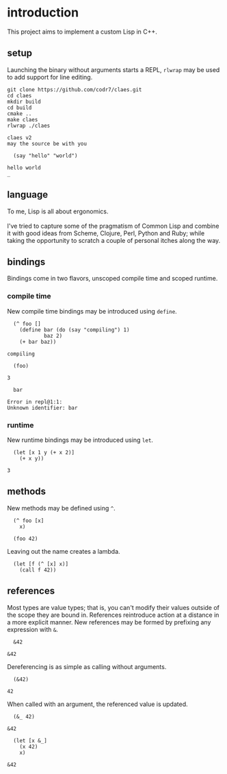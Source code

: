 # introduction
This project aims to implement a custom Lisp in C++.

## setup
Launching the binary without arguments starts a REPL, `rlwrap` may be used to add support for line editing.

```
git clone https://github.com/codr7/claes.git
cd claes
mkdir build
cd build
cmake ..
make claes
rlwrap ./claes

claes v2
may the source be with you

  (say "hello" "world")

hello world
_
```

## language
To me, Lisp is all about ergonomics.<br/>
<br/>
I've tried to capture some of the pragmatism of Common Lisp and combine it with good ideas from Scheme, Clojure, Perl, Python and Ruby; while taking the opportunity to scratch a couple of personal itches along the way.

## bindings
Bindings come in two flavors, unscoped compile time and scoped runtime.

### compile time
New compile time bindings may be introduced using `define`.

```
  (^ foo []
    (define bar (do (say "compiling") 1)
            baz 2)
    (+ bar baz))

compiling

  (foo)

3

  bar

Error in repl@1:1:
Unknown identifier: bar
```

### runtime
New runtime bindings may be introduced using `let`.

```
  (let [x 1 y (+ x 2)]
    (+ x y))

3
```

## methods
New methods may be defined using `^`.

```
  (^ foo [x]
    x)

  (foo 42)
```

Leaving out the name creates a lambda.

```
  (let [f (^ [x] x)]
    (call f 42))
```

## references
Most types are value types; that is, you can't modify their values outside of the scope they are bound in. References reintroduce action at a distance in a more explicit manner. New references may be formed by prefixing any expression with `&`.

```
  &42

&42
```

Dereferencing is as simple as calling without arguments.

```
  (&42)

42
```

When called with an argument, the referenced value is updated.

```
  (&_ 42)

&42
```
```
  (let [x &_]
    (x 42)
    x)

&42
```